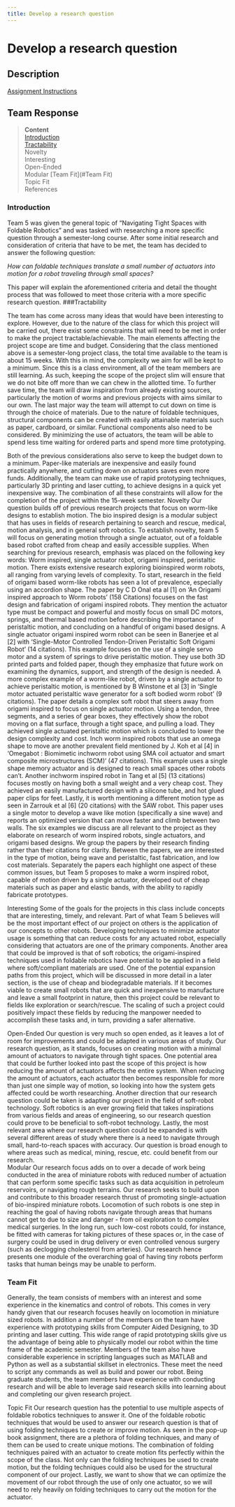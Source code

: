 ```yaml
---
title: Develop a research question
---
```


# Develop a research question

## Description
[Assignment Instructions](https://egr557.github.io/assignments/develop-a-research-question.html)

## Team Response
>**Content**\
[Introduction](#Introduction)\
[Tractability](#Tractability)\
Novelty\
Interesting\
Open-Ended\
Modular
[Team Fit](#Team Fit)\
Topic Fit\
References

### Introduction
Team 5 was given the general topic of “Navigating Tight Spaces with Foldable Robotics” and was tasked with researching a more specific question through a semester-long course. After some initial research and consideration of criteria that have to be met, the team has decided to answer the following question:

_How can foldable techniques translate a small number of actuators into motion for a robot traveling through small spaces?_

This paper will explain the aforementioned criteria and detail the thought process that was followed to meet those criteria with a more specific research question.
###Tractability

The team has come across many ideas that would have been interesting to explore. However, due to the nature of the class for which this project will be carried out, there exist some constraints that will need to be met in order to make the project tractable/achievable. The main elements affecting the project scope are time and budget. Considering that the class mentioned above is a semester-long project class, the total time available to the team is about 15 weeks. With this in mind, the complexity we aim for will be kept to a minimum. Since this is a class environment, all of the team members are still learning. As such, keeping the scope of the project slim will ensure that we do not bite off more than we can chew in the allotted time. To further save time, the team will draw inspiration from already existing sources, particularly the motion of worms and previous projects with aims similar to our own. The last major way the team will attempt to cut down on time is through the choice of materials. Due to the nature of foldable techniques, structural components can be created with easily attainable materials such as paper, cardboard, or similar. Functional components also need to be considered. By minimizing the use of actuators, the team will be able to spend less time waiting for ordered parts and spend more time prototyping.

Both of the previous considerations also serve to keep the budget down to a minimum. Paper-like materials are inexpensive and easily found practically anywhere, and cutting down on actuators saves even more funds. Additionally, the team can make use of rapid prototyping techniques, particularly 3D printing and laser cutting, to achieve designs in a quick yet inexpensive way. The combination of all these constraints will allow for the completion of the project within the 15-week semester.
Novelty
Our question builds off of previous research projects that focus on worm-like designs to establish motion. The bio inspired design is a modular subject that has uses in fields of research pertaining to search and rescue, medical, motion analysis, and in general soft robotics. To establish novelty, team 5 will focus on generating motion through a single actuator, out of a foldable based robot crafted from cheap and easily accessible supplies. When searching for previous research, emphasis was placed on the following key words: Worm inspired, single actuator robot, origami inspired, peristaltic motion. 
There exists extensive research exploring bioinspired worm robots, all ranging from varying levels of complexity. To start, research in the field of origami based worm-like robots has seen a lot of prevalence, especially using an accordion shape. The paper by C D Onal eta al [1] on ‘An Origami inspired approach to Worm robots’ (158 Citations) focuses on the fast design and fabrication of origami inspired robots. They mention the actuator type must be compact and powerful and mostly focus on small DC motors, springs, and thermal based motion before describing the importance of peristaltic motion, and concluding on a handful of origami based designs. A single actuator origami inspired worm robot can be seen in Banerjee et al [2] with ‘Single-Motor Controlled Tendon-Driven Peristaltic Soft Origami Robot’ (14 citations). This example focuses on the use of a single servo motor and a system of springs to drive peristaltic motion. They use both 3D printed parts and folded paper, though they emphasize that future work on examining the dynamics, support, and strength of the design is needed. 
A more complex example of a worm-like robot, driven by a single actuator to achieve peristaltic motion, is mentioned by B Winstone et al [3] in ‘Single motor actuated peristaltic wave generator for a soft bodied worm robot’ (9 citations). The paper details a complex soft robot that steers away from origami inspired to focus on single actuator motion. Using a tendon, three segments, and a series of gear boxes, they effectively show the robot moving on a flat surface, through a tight space, and pulling a load. They achieved single actuated peristaltic motion which is concluded to lower the design complexity and cost.
Inch worm inspired robots that use an omega shape to move are another prevalent field mentioned by J. Koh et al [4] in ‘Omegabot : Biomimetic inchworm robot using SMA coil actuator and smart composite microstructures (SCM)’ (47 citations). This example uses a single shape memory actuator and is designed to reach small spaces other robots can’t. Another inchworm inspired robot in Tang et al [5] (13 citations) focuses mostly on having both a small weight and a very cheap cost. They achieved an easily manufactured design with a silicone tube, and hot glued paper clips for feet. 
Lastly, it is worth mentioning a different motion type as seen in Zarrouk et al [6] (20 citations) with the SAW robot. This paper uses a single motor to develop a wave like motion (specifically a sine wave) and reports an optimized version that can move faster and climb between two walls. 
The six examples we discuss are all relevant to the project as they elaborate on research of worm inspired robots, single actuators, and origami based designs. We group the papers by their research finding rather than their citations for clarity. Between the papers, we are interested in the type of motion, being wave and peristaltic, fast fabrication, and low cost materials. Separately the papers each highlight one aspect of these common issues, but Team 5 proposes to make a worm inspired robot, capable of motion driven by a single actuator, developed out of cheap materials such as paper and elastic bands, with the ability to rapidly fabricate prototypes. 

Interesting
	Some of the goals for the projects in this class include concepts that are interesting, timely, and relevant. Part of what Team 5 believes will be the most important effect of our project on others is the application of our concepts to other robots. Developing techniques to minimize actuator usage is something that can reduce costs for any actuated robot, especially considering that actuators are one of the primary components. Another area that could be improved is that of soft robotics; the origami-inspired techniques used in foldable robotics have potential to be applied in a field where soft/compliant materials are used. One of the potential expansion paths from this project, which will be discussed in more detail in a later section, is the use of cheap and biodegradable materials. If it becomes viable to create small robots that are quick and inexpensive to manufacture and leave a small footprint in nature, then this project could be relevant to fields like exploration or search/rescue. The scaling of such a project could positively impact these fields by reducing the manpower needed to accomplish these tasks and, in turn, providing a safer alternative.

Open-Ended
	Our question is very much so open ended, as it leaves a lot of room for improvements and could be adapted in various areas of study. Our research question, as it stands, focuses on creating motion with a minimal amount of actuators to navigate through tight spaces. One potential area that could be further looked into past the scope of this project is how reducing the amount of actuators affects the entire system. When reducing the amount of actuators, each actuator then becomes responsible for more than just one simple way of motion, so looking into how the system gets affected could be worth researching. Another direction that our research question could be taken is adapting our project in the field of soft-robot technology. Soft robotics is an ever growing field that takes inspirations from various fields and areas of engineering, so our research question could prove to be beneficial to soft-robot technology. Lastly, the most relevant area where our research question could be expanded is with several different areas of study where there is a need to navigate through small, hard-to-reach spaces with accuracy. Our question is broad enough to where areas such as medical, mining, rescue, etc. could benefit from our research.  
Modular
Our research focus adds on to over a decade of work being conducted in the area of miniature robots with reduced number of actuation that can perform some specific tasks such as data acquisition in petroleum reservoirs, or navigating rough terrains. Our research seeks to build upon and contribute to this broader research thrust of promoting single-actuation of bio-inspired miniature robots. Locomotion of such robots is one step in reaching the goal of having robots navigate through areas that humans cannot get to due to size and danger - from oil exploration to complex medical surgeries. In the long run, such low-cost robots could, for instance, be fitted with cameras for taking pictures of these spaces or, in the case of surgery could be used in drug delivery or even controlled venous surgery (such as declogging cholesterol from arteries). Our research hence presents one module of the overarching goal of having tiny robots perform tasks that human beings may be unable to perform.
### Team Fit
Generally, the team consists of members with an interest and some experience in the kinematics and control of robots. This comes in very handy given that our research focuses heavily on locomotion in miniature sized robots. In addition a number of the members on the team have experience with prototyping skills from Computer Aided Designing, to 3D printing and laser cutting. This wide range of rapid prototyping skills give us the advantage of being able to physically model our robot within the time frame of the academic semester. Members of the team also have considerable experience in scripting languages such as MATLAB and Python as well as a substantial skillset in electronics. These meet the need to script any commands as well as build and power our robot. 
Being graduate students, the team members have experience with conducting research and will be able to leverage said research skills into learning about and completing our given research project. 

Topic Fit
	Our research question has the potential to use multiple aspects of foldable robotics techniques to answer it. One of the foldable robotic techniques that would be used to answer our research question is that of using folding techniques to create or improve motion. As seen in the pop-up book assignment, there are a plethora of folding techniques, and many of them can be used to create unique motions. The combination of folding techniques paired with an actuator to create motion fits perfectly within the scope of the class. Not only can the folding techniques be used to create motion, but the folding techniques could also be used for the structural component of our project. Lastly, we want to show that we can optimize the movement of our robot through the use of only one actuator, so we will need to rely heavily on folding techniques to carry out the motion for the actuator. 

